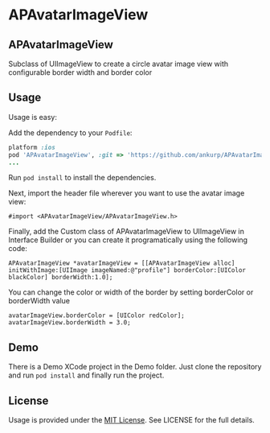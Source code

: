 APAvatarImageView
===============

## APAvatarImageView

Subclass of UIImageView to create a circle avatar image view with configurable border width and border color

## Usage

Usage is easy:

Add the dependency to your `Podfile`:

```ruby
platform :ios
pod 'APAvatarImageView', :git => 'https://github.com/ankurp/APAvatarImageView' # remove :git option when its in the Cocoapod Specs
...
```

Run `pod install` to install the dependencies.

Next, import the header file wherever you want to use the avatar image view:

```objc
#import <APAvatarImageView/APAvatarImageView.h>
```

Finally, add the Custom class of APAvatarImageView to UIImageView in Interface Builder or you can create it programatically using the following code:

```objc
APAvatarImageView *avatarImageView = [[APAvatarImageView alloc] initWithImage:[UIImage imageNamed:@"profile"] borderColor:[UIColor blackColor] borderWidth:1.0];
```

You can change the color or width of the border by setting borderColor or borderWidth value

```objc
avatarImageView.borderColor = [UIColor redColor];
avatarImageView.borderWidth = 3.0;
```

## Demo

There is a Demo XCode project in the Demo folder. Just clone the repository and run `pod install` and finally run the project.

## License

Usage is provided under the [MIT License](http://http://opensource.org/licenses/mit-license.php).  See LICENSE for the full details.